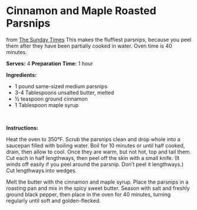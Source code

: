 Cinnamon and Maple Roasted Parsnips
===================================

from [The Sunday Times](http://www.timesonline.co.uk/tol/life_and_style/food_and_drink/recipes/article2987155.ece)
This makes the fluffiest parsnips, because you peel them after they have been partially cooked in water. Oven time is 40 minutes.

**Serves:** 4
 **Preparation Time:** 1 hour

**Ingredients:**

-   1 pound same-sized medium parsnips
-   3-4 Tablespoons unsalted butter, melted
-   ½ teaspoon ground cinnamon
-   1 Tablespoon maple syrup

 

**Instructions:**

Heat the oven to 350°F. Scrub the parsnips clean and drop whole into a saucepan filled with boiling water. Boil for 10 minutes or until half cooked, drain, then allow to cool. Once they are warm, but not hot, top and tail them. Cut each in half lengthways, then peel off the skin with a small knife. (It winds off easily if you peel around the parsnip. Don’t peel it lengthways.) Cut lengthways into wedges.

Melt the butter with the cinnamon and maple syrup. Place the parsnips in a roasting pan and mix in the spicy sweet butter. Season with salt and freshly ground black pepper, then place in the oven for 40 minutes, turning regularly until soft and golden-flecked.
